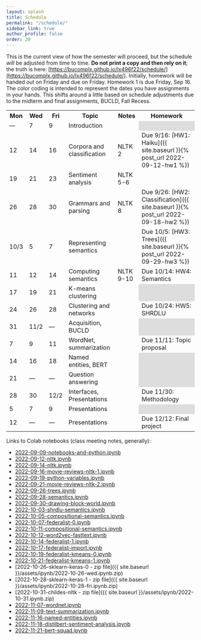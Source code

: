 ```yaml
---
layout: splash
title: Schedule
permalink: "/schedule/"
sidebar_link: true
author_profile: false
order: 20
---
```


This is the current view of how the semester will proceed, but the schedule *will* be adjusted from time to time.
**Do not print a copy and then rely on it**; the truth is here:
[https://bucomplx.github.io/lx496f22/schedule/](https://bucomplx.github.io/lx496f22/schedule/).
Initially, homework will be handed out on Friday and due on Friday.
Homework 1 is due Friday, Sep 16.
The color coding is intended to represent the dates you have
assignments in your hands.
This shifts around a little based on schedule adjustments due
to the midterm and final assignments, BUCLD, Fall Recess.

<table>
<tr>
<th>Mon</th>
<th>Wed</th>
<th>Fri</th>
<th>Topic</th>
<th>Notes</th>
<th>Homework</th>
</tr>
<tr>
<td colspan="1" class="schednote">&mdash;</td>
<td colspan="1" >7</td>
<td colspan="1">9</td>
<td>Introduction</td>
<td rowspan="1" markdown="1">

</td>
<td style="background-color: #ddd"></td></tr>
<tr>
<td colspan="1" class="schedodd">12</td>
<td colspan="1" class="schedodd">14</td>
<td colspan="1" class="schedodd">16</td>
<td>Corpora and classification</td>
<td rowspan="1" markdown="1">
NLTK 2
</td>
<td rowspan="1" markdown="1" class="schedodd">
Due 9/16:
[HW1: Haiku]({{ site.baseurl }}{% post_url 2022-09-12-hw1 %})
</td>
</tr>
<tr>
<td colspan="1" class="schedeven">19</td>
<td colspan="1" class="schedeven">21</td>
<td colspan="1" class="schedeven">23</td>
<td>Sentiment analysis</td>
<td rowspan="1" markdown="1">
NLTK 5-6
</td>
<td rowspan="1" markdown="1" class="">
</td>
</tr>
<tr>
<td colspan="1" class="schedeven">26</td>
<td colspan="1" class="">28</td>
<td colspan="1" class="schedodd">30</td>
<td>Grammars and parsing</td>
<td rowspan="1" markdown="1">
NLTK 8
</td>
<td rowspan="1" markdown="1" class="schedodd">
Due 9/26:
[HW2: Classification]({{ site.baseurl }}{% post_url 2022-09-18-hw2 %})
</td>
</tr>
<tr>
<td colspan="1" class="schedodd">10/3</td>
<td colspan="1" class="schedodd">5</td>
<td colspan="1" class="schedeven">7</td>
<td>Representing semantics</td>
<td rowspan="1" markdown="1">

</td>
<td rowspan="1" markdown="1" class="schedodd">
Due 10/5:
[HW3: Trees]({{ site.baseurl }}{% post_url 2022-09-29-hw3 %})
</td>
</tr>
<tr>
<td colspan="1" class="schedrevnote">11</td>
<td colspan="1" class="schedeven">12</td>
<td colspan="1" class="schedeven">14</td>
<td>Computing semantics</td>
<td rowspan="1" markdown="1">
NLTK 9-10
</td>
<td rowspan="1" markdown="1" class="schedeven">
Due 10/14:
HW4: Semantics
</td>
</tr>
<tr>
<td colspan="1" class="schedodd">17</td>
<td colspan="1" class="schedodd">19</td>
<td colspan="1" class="schedodd">21</td>
<td>
K-means clustering
</td>
<td rowspan="1" markdown="1">

</td>
<td style="background-color: #ddd"></td>
</tr>
<tr>
<td colspan="1" class="schedodd">24</td>
<td colspan="1" class="">26</td>
<td colspan="1" class="">28</td>
<td>
Clustering and networks
</td>
<td rowspan="1" markdown="1">

</td>
<td rowspan="1" markdown="1" class="schedodd">
Due 10/24:
HW5: SHRDLU
</td>


</tr>
<tr>
<td colspan="1" class="">31</td>
<td colspan="1" class="">11/2</td>
<td colspan="1" class="schednote">&mdash;</td>
<td>Acquisition, BUCLD</td>
<td rowspan="1" markdown="1">
</td>
<td style="background-color: #ddd"></td>
</tr>
<tr>
<td colspan="1">7</td>
<td colspan="1">9</td>
<td colspan="1">11</td>
<td>
WordNet, summarization
</td>
<td rowspan="1" markdown="1">

</td>
<td rowspan="1" markdown="1" class="schednote">
Due 11/11:
Topic proposal
</td>
</tr>
<tr>
<td colspan="1">14</td>
<td colspan="1">16</td>
<td colspan="1">18</td>
<td>Named entities, BERT</td>
<td rowspan="1" markdown="1">

</td>
<td style="background-color: #ddd"></td>
</tr>
<tr>
<td colspan="1">21</td>
<td colspan="1" class="schednote">&mdash;</td>
<td colspan="1" class="schednote">&mdash;</td>
<td>Question answering</td>
<td rowspan="1" markdown="1">

</td>
<td style="background-color: #ddd"></td>

</tr>
<tr>
<td colspan="1">28</td>
<td colspan="1">30</td>
<td colspan="1">12/2</td>
<td>Interfaces, Presentations</td>
<td rowspan="1" markdown="1">

</td><td rowspan="1" markdown="1" class="schednote">
Due 11/30:
Methodology
</td>
</tr>
<tr>
<td colspan="1">5</td>
<td colspan="1">7</td>
<td colspan="1">9</td>
<td>Presentations</td>
<td rowspan="1" markdown="1">

</td>
<td style="background-color: #ddd"></td>
</tr>
<tr>
<td>12</td>
<td colspan="1" class="schednote">&mdash;</td>
<td colspan="1" class="schednote">&mdash;</td>
<td>Presentations</td>
<td rowspan="1" markdown="1">

</td>
<td rowspan="1" markdown="1" class="schednote">
Due 12/12:
Final project
</td>
</tr>
</table>

Links to Colab notebooks (class meeting notes, generally):

- [2022-09-09-notebooks-and-python.ipynb](https://colab.research.google.com/drive/1oAHFtzkWWPRzemtbWFbtHuFW4pwtKBLT?usp=sharing)
- [2022-09-12-nltk.ipynb](https://colab.research.google.com/drive/1W1YupJH-OjmXKMRWSxb2FqydUyo_5_vy?usp=sharing)
- [2022-09-14-nltk.ipynb](https://colab.research.google.com/drive/1rYBESCw6dMJEFl3ovuHrrW4sGud97-iF?usp=sharing)
- [2022-09-16-movie-reviews-nltk-1.ipynb](https://colab.research.google.com/drive/1aHcgJc1GJsjawEZ28Y4z2BqQMMlOWY2V?usp=sharing)
- [2022-09-19-python-variables.ipynb](https://colab.research.google.com/drive/12urJt1WNigkWlDd8awhxqvo-Gp2-YN4H?usp=sharing)
- [2022-09-21-movie-reviews-nltk-2.ipynb](https://colab.research.google.com/drive/1tJfu8FyDkoWYLuugz_zlWbg5-MAreymM?usp=sharing)
- [2022-09-26-trees.ipynb](https://colab.research.google.com/drive/1RZvntnJsgFZlsSqrR8CUdrPSowenPtEU?usp=sharing)
- [2022-09-28-semantics.ipynb](https://colab.research.google.com/drive/18gK2_yM-b_w75K9v-tAvnto9hp5sL6UY?usp=sharing)
- [2022-09-30-drawing-block-world.ipynb](https://colab.research.google.com/drive/1r7yJvu1UO0EooNJ3AH0vSZzpkE_sIMhQ?usp=sharing)
- [2022-10-03-shrdlu-semantics.ipynb](https://colab.research.google.com/drive/15NkJNROxdcg-4hQetbuAvyVapoo-UdOz?usp=sharing)
- [2022-10-05-compositional-semantics.ipynb](https://colab.research.google.com/drive/1H8MeHQM1YpXP39U1a3qEaknfPzEhaRVk?usp=sharing)
- [2022-10-07-federalist-0.ipynb](https://colab.research.google.com/drive/1yxc-maKnHol4F5pFyVP4BXw-4x0HxDqk?usp=sharing)
- [2022-10-11-compositional-semantics.ipynb](https://colab.research.google.com/drive/15HBaXyZfpYKTjZzlnUUYT-veWie48RK_?usp=sharing)
- [2022-10-12-word2vec-fasttext.ipynb](https://colab.research.google.com/drive/1yDiLBsCuGsWbU9F5NIwxfoUNRemom-5g?usp=sharing)
- [2022-10-14-federalist-1.ipynb](https://colab.research.google.com/drive/1mp1DwcG-2RkLK0QsNTavy_Dq4mu_FkG8?usp=sharing)
- [2022-10-17-federalist-import.ipynb](https://colab.research.google.com/drive/1k4BIE5b3Lf3QZgeELedKVsXw9SHY9pur?usp=sharing)
- [2022-10-19-federalist-kmeans-0.ipynb](https://colab.research.google.com/drive/11fwiTmCYwXaKfWhUWaegGJdpVwdfcKkq?usp=sharing)
- [2022-10-21-federalist-kmeans-1.ipynb](https://colab.research.google.com/drive/1GSTDLUtd_rM0JrFXTRo-Lb47WL25XDF4?usp=sharing)
- [2022-10-26-sklearn-keras-0 - zip file]({{ site.baseurl }}/assets/ipynb/2022-10-26-wed.ipynb.zip)
- [2022-10-28-sklearn-keras-1 - zip file]({{ site.baseurl }}/assets/ipynb/2022-10-28-fri.ipynb.zip)
- [2022-10-31-childes-nltk - zip file]({{ site.baseurl }}/assets/ipynb/2022-10-31.ipynb.zip)
- [2022-11-07-wordnet.ipynb](https://colab.research.google.com/drive/19DVqYIIWgjCzBE0hvnabn5XT0n8yNxt5?usp=sharing)
- [2022-11-09-text-summarization.ipynb](https://colab.research.google.com/drive/1R-RJer7JL39fJGpsApd5E4sZDPQonyWY?usp=sharing)
- [2022-11-16-named-entities.ipynb](https://colab.research.google.com/drive/1K5hX-z5T2g6PDeCB2OTTOLKGb-KWVqcc?usp=sharing)
- [2022-11-18-distilbert-sentiment-analysis.ipynb](https://colab.research.google.com/drive/1TgM2fnOdQ7RUnS0NN1QRDiMhIW27zk9b?usp=sharing)
- [2022-11-21-bert-squad.ipynb](https://colab.research.google.com/drive/13MEqG3SI7YSqoiO_ZGZk8bf1Agosda0L?usp=sharing)
